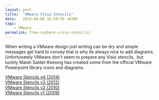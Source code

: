 ```yaml
---
layout: post
title:  "VMware Visio Stencils"
date:   2014-04-04 16:59:56 +0100
tags:
    - VMware
permalink: free-vsphere-visio-stencils/
---
```

When writing a VMware design just writing can be dry and simple messages get hard to convey that is why its always 
nice to add diagrams.  Unfortunately VMware don't seem to prepare any Visio stencils,  but luckily Maish Saidel-Keesing 
has created some from the official VMware Powerpoint library icons and diagrams.

<a href="http://maishsk.com/blog/VMware-Visio-Stencils/v4/v4.zip" target="_blank">VMware Stencils v4 (2014)</a>  
<a href="http://maishsk.com/blog/VMware-Visio-Stencils/v3/v3.zip" target="_blank">VMware Stencils v3 (2012)</a>  
<a href="http://maishsk.com/blog/VMware-Visio-Stencils/v2/v2.zip" target="_blank">VMware Stencils v2 (2010)</a>  
<a href="http://maishsk.com/blog/VMware-Visio-Stencils/v1/v1.zip" target="_blank">VMware Stencils v1 (2009)</a>  